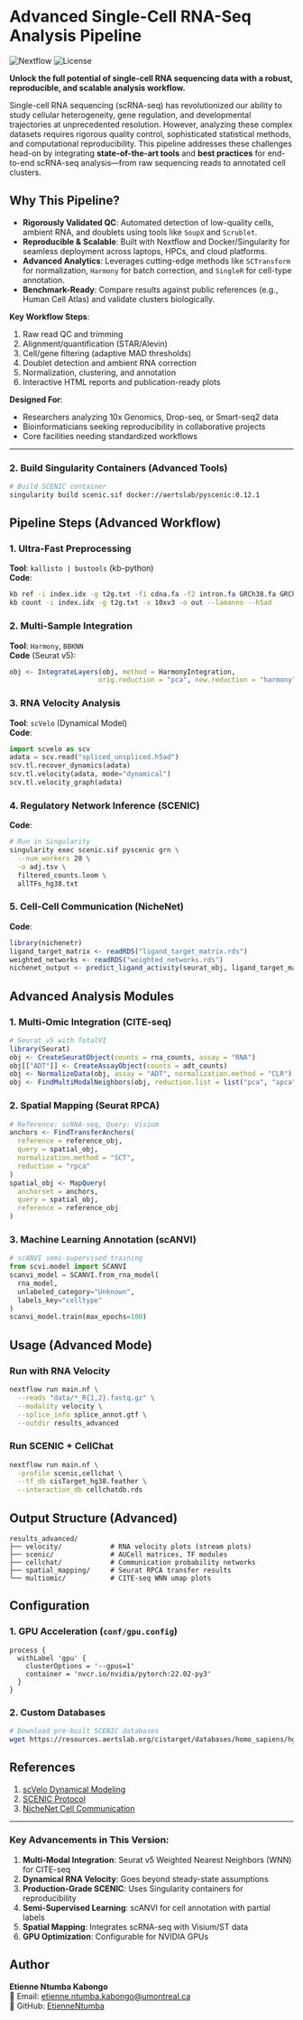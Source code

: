 # Advanced Single-Cell RNA-Seq Analysis Pipeline

![Nextflow](https://img.shields.io/badge/nextflow-%23E34F26.svg?style=flat&logo=nextflow&logoColor=white)
![License](https://img.shields.io/badge/license-MIT-blue)

**Unlock the full potential of single-cell RNA sequencing data with a robust, reproducible, and scalable analysis workflow.**  

Single-cell RNA sequencing (scRNA-seq) has revolutionized our ability to study cellular heterogeneity, gene regulation, and developmental trajectories at unprecedented resolution. However, analyzing these complex datasets requires rigorous quality control, sophisticated statistical methods, and computational reproducibility. This pipeline addresses these challenges head-on by integrating **state-of-the-art tools** and **best practices** for end-to-end scRNA-seq analysis—from raw sequencing reads to annotated cell clusters.

## Why This Pipeline?
- **Rigorously Validated QC**: Automated detection of low-quality cells, ambient RNA, and doublets using tools like `SoupX` and `Scrublet`.
- **Reproducible & Scalable**: Built with Nextflow and Docker/Singularity for seamless deployment across laptops, HPCs, and cloud platforms.
- **Advanced Analytics**: Leverages cutting-edge methods like `SCTransform` for normalization, `Harmony` for batch correction, and `SingleR` for cell-type annotation.
- **Benchmark-Ready**: Compare results against public references (e.g., Human Cell Atlas) and validate clusters biologically.

**Key Workflow Steps**:  
1. Raw read QC and trimming  
2. Alignment/quantification (STAR/Alevin)  
3. Cell/gene filtering (adaptive MAD thresholds)  
4. Doublet detection and ambient RNA correction  
5. Normalization, clustering, and annotation  
6. Interactive HTML reports and publication-ready plots  

**Designed For**:  
- Researchers analyzing 10x Genomics, Drop-seq, or Smart-seq2 data  
- Bioinformaticians seeking reproducibility in collaborative projects  
- Core facilities needing standardized workflows  


---

### 2. Build Singularity Containers (Advanced Tools)
```bash
# Build SCENIC container
singularity build scenic.sif docker://aertslab/pyscenic:0.12.1
```
## Pipeline Steps (Advanced Workflow)

### 1. Ultra-Fast Preprocessing
**Tool**: `kallisto | bustools` (kb-python)  
**Code**:
```bash
kb ref -i index.idx -g t2g.txt -f1 cdna.fa -f2 intron.fa GRCh38.fa GRCh38.gtf
kb count -i index.idx -g t2g.txt -x 10xv3 -o out --lamanno --h5ad
```

### 2. Multi-Sample Integration
**Tool**: `Harmony`, `BBKNN`  
**Code** (Seurat v5):
```r
obj <- IntegrateLayers(obj, method = HarmonyIntegration, 
                      orig.reduction = "pca", new.reduction = "harmony")
```

### 3. RNA Velocity Analysis
**Tool**: `scVelo` (Dynamical Model)  
**Code**:
```python
import scvelo as scv
adata = scv.read("spliced_unspliced.h5ad")
scv.tl.recover_dynamics(adata)
scv.tl.velocity(adata, mode="dynamical")
scv.tl.velocity_graph(adata)
```

### 4. Regulatory Network Inference (SCENIC)
**Code**:
```bash
# Run in Singularity
singularity exec scenic.sif pyscenic grn \
  --num_workers 20 \
  -o adj.tsv \
  filtered_counts.loom \
  allTFs_hg38.txt
```

### 5. Cell-Cell Communication (NicheNet)
**Code**:
```r
library(nichenetr)
ligand_target_matrix <- readRDS("ligand_target_matrix.rds")
weighted_networks <- readRDS("weighted_networks.rds")
nichenet_output <- predict_ligand_activity(seurat_obj, ligand_target_matrix)
```

## Advanced Analysis Modules

### 1. Multi-Omic Integration (CITE-seq)
```r
# Seurat v5 with TotalVI
library(Seurat)
obj <- CreateSeuratObject(counts = rna_counts, assay = "RNA")
obj[["ADT"]] <- CreateAssayObject(counts = adt_counts)
obj <- NormalizeData(obj, assay = "ADT", normalization.method = "CLR")
obj <- FindMultiModalNeighbors(obj, reduction.list = list("pca", "apca"))
```

### 2. Spatial Mapping (Seurat RPCA)
```r
# Reference: scRNA-seq, Query: Visium
anchors <- FindTransferAnchors(
  reference = reference_obj,
  query = spatial_obj,
  normalization.method = "SCT",
  reduction = "rpca"
)
spatial_obj <- MapQuery(
  anchorset = anchors,
  query = spatial_obj,
  reference = reference_obj
)
```

### 3. Machine Learning Annotation (scANVI)
```python
# scANVI semi-supervised training
from scvi.model import SCANVI
scanvi_model = SCANVI.from_rna_model(
  rna_model,
  unlabeled_category="Unknown",
  labels_key="celltype"
)
scanvi_model.train(max_epochs=100)
```

## Usage (Advanced Mode)

### Run with RNA Velocity
```bash
nextflow run main.nf \
  --reads "data/*_R{1,2}.fastq.gz" \
  --modality velocity \
  --splice_info splice_annot.gtf \
  --outdir results_advanced
```

### Run SCENIC + CellChat
```bash
nextflow run main.nf \
  -profile scenic,cellchat \
  --tf_db cisTarget_hg38.feather \
  --interaction_db cellchatdb.rds
```

## Output Structure (Advanced)
```
results_advanced/
├── velocity/            # RNA velocity plots (stream plots)
├── scenic/              # AUCell matrices, TF modules
├── cellchat/            # Communication probability networks
├── spatial_mapping/     # Seurat RPCA transfer results
└── multiomic/           # CITE-seq WNN umap plots
```

## Configuration

### 1. GPU Acceleration (`conf/gpu.config`)
```nextflow
process {
  withLabel 'gpu' {
    clusterOptions = '--gpus=1'
    container = 'nvcr.io/nvidia/pytorch:22.02-py3'
  }
}
```

### 2. Custom Databases
```bash
# Download pre-built SCENIC databases
wget https://resources.aertslab.org/cistarget/databases/homo_sapiens/hg38/refseq_r80/mc9nr/gene_based/hg38__refseq-r80__10kb_up_and_down_tss.mc9nr.feather
```

## References
1. [scVelo Dynamical Modeling](https://scvelo.readthedocs.io/en/stable/DynamicalModeling/)
2. [SCENIC Protocol](https://www.nature.com/articles/s41596-020-0336-2)
3. [NicheNet Cell Communication](https://doi.org/10.1038/s41592-019-0667-5)

---

### Key Advancements in This Version:
1. **Multi-Modal Integration**: Seurat v5 Weighted Nearest Neighbors (WNN) for CITE-seq
2. **Dynamical RNA Velocity**: Goes beyond steady-state assumptions
3. **Production-Grade SCENIC**: Uses Singularity containers for reproducibility
4. **Semi-Supervised Learning**: scANVI for cell annotation with partial labels
5. **Spatial Mapping**: Integrates scRNA-seq with Visium/ST data
6. **GPU Optimization**: Configurable for NVIDIA GPUs

## Author

**Etienne Ntumba Kabongo**  
📧 Email: [etienne.ntumba.kabongo@umontreal.ca](mailto:etienne.ntumba.kabongo@umontreal.ca)  
🔗 GitHub: [EtienneNtumba](https://github.com/EtienneNtumba)



